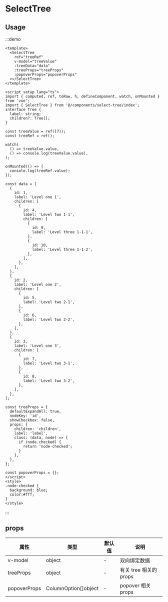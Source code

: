 # SelectTree

## Usage

:::demo

```vue
<template>
  <SelectTree
    ref="treeRef"
    v-model="treeValue"
    :treeData="data"
    :treeProps="treeProps"
    :popoverProps="popoverProps"
  ></SelectTree>
</template>

<script setup lang="ts">
import { computed, ref, toRaw, h, defineComponent, watch, onMounted } from 'vue';
import { SelectTree } from '@/components/select-tree/index';
interface Tree {
  label: string;
  children?: Tree[];
}

const treeValue = ref([7]);
const treeRef = ref();

watch(
  () => treeValue.value,
  () => console.log(treeValue.value),
);

onMounted(() => {
  console.log(treeRef.value);
});

const data = [
  {
    id: 1,
    label: 'Level one 1',
    children: [
      {
        id: 4,
        label: 'Level two 1-1',
        children: [
          {
            id: 9,
            label: 'Level three 1-1-1',
          },
          {
            id: 10,
            label: 'Level three 1-1-2',
          },
        ],
      },
    ],
  },
  {
    id: 2,
    label: 'Level one 2',
    children: [
      {
        id: 5,
        label: 'Level two 2-1',
      },
      {
        id: 6,
        label: 'Level two 2-2',
      },
    ],
  },
  {
    id: 3,
    label: 'Level one 3',
    children: [
      {
        id: 7,
        label: 'Level two 3-1',
      },
      {
        id: 8,
        label: 'Level two 3-2',
      },
    ],
  },
];

const treeProps = {
  defaultExpandAll: true,
  nodeKey: 'id',
  showCheckbox: false,
  props: {
    children: 'children',
    label: 'label',
    class: (data, node) => {
      if (node.checked) {
        return 'node-checked';
      }
    },
  },
};

const popoverProps = {};
</script>
<style>
.node-checked {
  background: blue;
  color:#fff;
}
</style>
```

:::

<!-- <DemoForm /> -->

## props

| 属性         | 类型                 | 默认值 | 说明                   |
| ------------ | -------------------- | ------ | ---------------------- |
| v-model      | object               | -      | 双向绑定数据           |
| treeProps    | object               | -      | 有关 tree 相关的 props |
| popoverProps | ColumnOption[]object | -      | popover 相关 props     |
